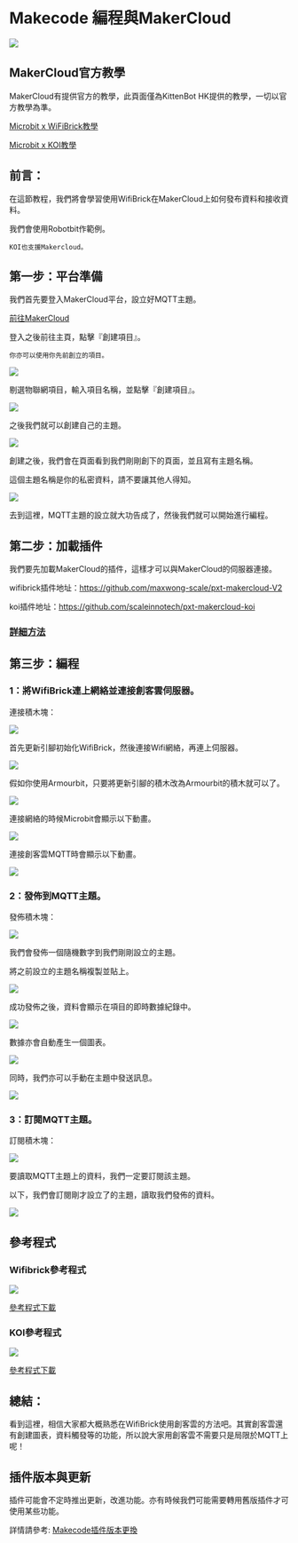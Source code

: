 # Makecode 編程與MakerCloud

![](../../functional_module/PWmodules/images/mcbanner.png)

## MakerCloud官方教學

MakerCloud有提供官方的教學，此頁面僅為KittenBot HK提供的教學，一切以官方教學為準。

[Microbit x WiFiBrick教學](https://learn.makercloud.io/zh_TW/latest/ch4_connect/microbit/connect_microbit/)

[Microbit x KOI教學](https://learn.makercloud.io/zh_TW/latest/ch4_connect/KOI/connect_KOI/)

## 前言：

在這節教程，我們將會學習使用WifiBrick在MakerCloud上如何發布資料和接收資料。

我們會使用Robotbit作範例。

    KOI也支援Makercloud。

## 第一步：平台準備

我們首先要登入MakerCloud平台，設立好MQTT主題。

[前往MakerCloud](https://www.makercloud.io/user/login?ref=/)

登入之後前往主頁，點擊『創建項目』。

    你亦可以使用你先前創立的項目。

![](./iotimage/mc1.png)

剔選物聯網項目，輸入項目名稱，並點擊『創建項目』。

![](./iotimage/mc2.png)

之後我們就可以創建自己的主題。

![](./iotimage/mc3.png)

創建之後，我們會在頁面看到我們剛剛創下的頁面，並且寫有主題名稱。

這個主題名稱是你的私密資料，請不要讓其他人得知。

![](./iotimage/mc4.png)

去到這裡，MQTT主題的設立就大功告成了，然後我們就可以開始進行編程。

## 第二步：加載插件

我們要先加載MakerCloud的插件，這樣才可以與MakerCloud的伺服器連接。

wifibrick插件地址：https://github.com/maxwong-scale/pxt-makercloud-V2

koi插件地址：https://github.com/scaleinnotech/pxt-makercloud-koi

### [詳細方法](../../Makecode/powerBrickMC)

## 第三步：編程

### 1：將WifiBrick連上網絡並連接創客雲伺服器。

連接積木塊：

![](./iotimage/mc12.png)

首先更新引腳初始化WifiBrick，然後連接Wifi網絡，再連上伺服器。

![](./iotimage/mc5.png)

假如你使用Armourbit，只要將更新引腳的積木改為Armourbit的積木就可以了。

![](./iotimage/mc6.png)

連接網絡的時候Microbit會顯示以下動畫。

![](./iotimage/mc16.gif)

連接創客雲MQTT時會顯示以下動畫。

![](./iotimage/mc17.gif)

### 2：發佈到MQTT主題。

發佈積木塊：

![](./iotimage/mc13.png)

我們會發佈一個隨機數字到我們剛剛設立的主題。

將之前設立的主題名稱複製並貼上。

![](./iotimage/mc7.png)

成功發佈之後，資料會顯示在項目的即時數據紀錄中。

![](./iotimage/mc10.png)

數據亦會自動產生一個圖表。

![](./iotimage/mc15.png)

同時，我們亦可以手動在主題中發送訊息。

![](./iotimage/mc11.png)

### 3：訂閱MQTT主題。

訂閱積木塊：

![](./iotimage/mc14.png)

要讀取MQTT主題上的資料，我們一定要訂閱該主題。

以下，我們會訂閱剛才設立了的主題，讀取我們發佈的資料。

![](./iotimage/mc8.png)

## 參考程式

### Wifibrick參考程式

![](./iotimage/mc9.png)

[參考程式下載](https://makecode.microbit.org/_5gv25KKz2Y7d)

### KOI參考程式

![](./iotimage/mc18.png)

[參考程式下載](https://makecode.microbit.org/_RR6exEM0R9uz)

## 總結：

看到這裡，相信大家都大概熟悉在WifiBrick使用創客雲的方法吧。其實創客雲還有創建圖表，資料觸發等的功能，所以說大家用創客雲不需要只是局限於MQTT上呢！

 ## 插件版本與更新

插件可能會不定時推出更新，改進功能。亦有時候我們可能需要轉用舊版插件才可使用某些功能。

詳情請參考: [Makecode插件版本更換](../../Makecode/makecode_extensionUpdate)